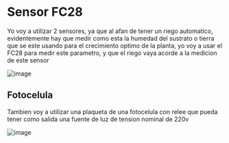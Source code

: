 # Sensor FC28

Yo voy a utilizar 2 sensores, ya que al afan de tener un riego automatico, evidentemente hay que medir como esta la humedad del sustrato o 
tierra que se este usando para el crecimiento optimo de la planta, yo voy a usar el FC28 para medir este parametro, y que el riego vaya acorde
a la medicion de este sensor

![image](https://github.com/user-attachments/assets/7a06dbf5-e0bb-40ec-8d26-09ad122b3434)




## Fotocelula

Tambien voy a utilizar una plaqueta de una fotocelula con relee que pueda tener como salida una fuente de luz de tension nominal de 220v

![image](https://github.com/user-attachments/assets/0f2056be-aa21-43f6-a625-59dc216d14d3)


